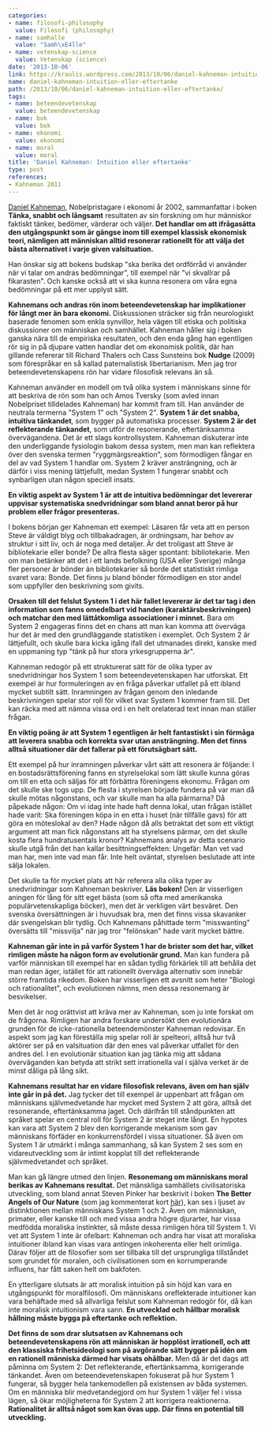 ```yaml
---
categories:
- name: filosofi-philosophy
  value: Filosofi (philosophy)
- name: samhalle
  value: "Samh\xE4lle"
- name: vetenskap-science
  value: Vetenskap (science)
date: '2013-10-06'
link: https://kraulis.wordpress.com/2013/10/06/daniel-kahneman-intuition-eller-eftertanke/
name: daniel-kahneman-intuition-eller-eftertanke
path: /2013/10/06/daniel-kahneman-intuition-eller-eftertanke/
tags:
- name: beteendevetenskap
  value: beteendevetenskap
- name: bok
  value: bok
- name: ekonomi
  value: ekonomi
- name: moral
  value: moral
title: 'Daniel Kahneman: Intuition eller eftertanke'
type: post
references:
- Kahneman 2011
---
```

[Daniel Kahneman](http://en.wikipedia.org/wiki/Daniel_Kahneman), Nobelpristagare i ekonomi år 2002, sammanfattar i boken **Tänka, snabbt och långsamt** resultaten av sin forskning om hur människor faktiskt tänker, bedömer, värderar och väljer. **Det handlar om att ifrågasätta den utgångspunkt som är gängse inom till exempel klassisk ekonomisk teori, nämligen att människan alltid resonerar rationellt för att välja det bästa alternativet i varje given valsituation.**

Han önskar sig att bokens budskap "ska berika det ordförråd vi använder när vi talar om andras bedömningar", till exempel när "vi skvallrar på fikarasten". Och kanske också att vi ska  kunna resonera om våra egna bedömningar på ett mer upplyst sätt.

**Kahnemans och andras rön inom beteendevetenskap har implikationer för långt mer än bara ekonomi.** Diskussionen sträcker sig från neurologiskt baserade fenomen som enkla synvillor, hela vägen till etiska och politiska diskussioner om människan och samhället. Kahneman håller sig i boken ganska nära till de empiriska resultaten, och den enda gång han egentligen rör sig in på djupare vatten handlar det om ekonomisk politik, där han gillande refererar till Richard Thalers och Cass Sunsteins bok **Nudge** (2009) som förespråkar en så kallad paternalistisk libertarianism. Men jag tror beteendevetenskapens rön har vidare filosofisk relevans än så.

Kahneman använder en modell om två olika system i människans sinne för att beskriva de rön som han och Amos Tversky (som avled innan Nobelpriset tilldelades Kahneman) har kommit fram till. Han använder de neutrala termerna "System 1" och "System 2". **System 1 är det snabba, intuitiva tänkandet**, som bygger på automatiska processer. **System 2 är det reflekterande tänkandet**, som utför de resonerande, eftertänksamma övervägandena. Det är ett slags kontrollsystem. Kahneman diskuterar inte den underliggande fysiologin bakom dessa system, men man kan reflektera över den svenska termen "ryggmärgsreaktion", som förmodligen fångar en del av vad System 1 handlar om. System 2 kräver ansträngning, och är därför i viss mening lättjefullt, medan System 1 fungerar snabbt och synbarligen utan någon speciell insats.

**En viktig aspekt av System 1 är att de intuitiva bedömningar det levererar uppvisar systematiska snedvridningar som bland annat beror på hur problem eller frågor presenteras.**

I bokens början ger Kahneman ett exempel: Läsaren får veta att en person Steve är väldigt blyg och tillbakadragen, är ordningsam, har behov av struktur i sitt liv, och är noga med detaljer. Är det troligast att Steve är bibliotekarie eller bonde? De allra flesta säger spontant: bibliotekarie. Men om man betänker att det i ett lands befolkning (USA eller Sverige) många fler personer är bönder än bibliotekarier så borde det statistiskt rimliga svaret vara: Bonde. Det finns ju bland bönder förmodligen en stor andel som uppfyller den beskrivning som givits.

**Orsaken till det felslut System 1 i det här fallet levererar är det tar tag i den information som fanns omedelbart vid handen (karaktärsbeskrivningen) och matchar den med lättåtkomliga associationer i minnet.** Bara om System 2 engageras finns det en chans att man kan komma att överväga hur det är med den grundläggande statistiken i exemplet. Och System 2 är lättjefullt, och skulle bara kicka igång ifall det utmanades direkt, kanske med en uppmaning typ "tänk på hur stora yrkesgrupperna är".

Kahneman redogör på ett strukturerat sätt för de olika typer av snedvridningar hos System 1 som beteendevetenskapen har utforskat. Ett exempel är hur formuleringen av en fråga påverkar utfallet på ett ibland mycket subtilt sätt. Inramningen av frågan genom den inledande beskrivningen spelar stor roll för vilket svar System 1 kommer fram till. Det kan räcka med att nämna vissa ord i en helt orelaterad text innan man ställer frågan.

**En viktig poäng är att System 1 egentligen är helt fantastiskt i sin förmåga att leverera snabba och korrekta svar utan ansträngning. Men det finns alltså situationer där det fallerar på ett förutsägbart sätt.**

Ett exempel på hur inramningen påverkar vårt sätt att resonera är följande: I en bostadsrättsförening fanns en styrelselokal som lätt skulle kunna göras om till en etta och säljas för att förbättra föreningens ekonomu. Frågan om det skulle ske togs upp. De flesta i styrelsen började fundera på var man då skulle mötas någonstans, och var skulle man ha alla pärmarna? Då påpekade någon: Om vi idag inte hade haft denna lokal, utan frågan istället hade varit: Ska föreningen köpa in en etta i huset (när tillfälle gavs) för att göra en möteslokal av den? Hade någon då alls betraktat det som ett viktigt argument att man fick någonstans att ha styrelsens pärmar, om det skulle kosta flera hundratusentals kronor? Kahnemans analys av detta scenario skulle utgå från det han kallar besittningseffekten: Ungefär: Man vet vad man har, men inte vad man får. Inte helt oväntat, styrelsen beslutade att inte sälja lokalen.

Det skulle ta för mycket plats att här referera alla olika typer av snedvridningar som Kahneman beskriver. **Läs boken!** Den är visserligen aningen för lång för sitt eget bästa (som så ofta med amerikanska populärvetenskapliga böcker), men det är verkligen värt besväret. Den svenska översättningen är i huvudsak bra, men det finns vissa skavanker där svengelskan blir tydlig. Och Kahnemans påhittade term "misswanting" översätts till "missvilja" när jag tror "felönskan" hade varit mycket bättre.

**Kahneman går inte in på varför System 1 har de brister som det har, vilket rimligen måste ha någon form av evolutionär grund.** Man kan fundera på varför människan till exempel har en sådan tydlig förkärlek till att behålla det man redan äger, istället för att rationellt överväga alternativ som innebär större framtida rikedom. Boken har visserligen ett avsnitt som heter "Biologi och rationalitet", och evolutionen nämns, men dessa resonemang är besvikelser.

Men det är nog orättvist att kräva mer av Kahneman, som ju inte forskat om de frågorna. Rimligen har andra forskare undersökt den evolutionära grunden för de icke-rationella beteendemönster Kahneman redovisar. En aspekt som jag kan föreställa mig spelar roll är spelteori, alltså hur två aktörer ser på en valsituation där den enes val påverkar utfallet för den andres del. I en evolutionär situation kan jag tänka mig att sådana överväganden kan betyda att strikt sett irrationella val i själva verket är de minst dåliga på lång sikt.

**Kahnemans resultat har en vidare filosofisk relevans, även om han själv inte går in på det.** Jag tycker det till exempel är uppenbart att frågan om människans självmedvetande har mycket med System 2 att göra, alltså det resonerande, eftertänksamma jaget. Och därifrån till ståndpunkten att språket spelar en central roll för System 2 är steget inte långt. En hypotes kan vara att System 2 blev den korrigerande mekanism som gav människans förfäder en konkurrensfördel i vissa situationer. Så även om System 1 är utmärkt i många sammanhang, så kan System 2 ses som en vidareutveckling som är intimt kopplat till det reflekterande självmedvetandet och språket.

Man kan gå längre utmed den linjen. **Resonemang om människans moral berikas av Kahnemans resultat.** Det mänskliga samhällets civilisatoriska utveckling, som bland annat Steven Pinker har beskrivit i boken **The Better Angels of Our Nature** (som jag kommenterat kort [här](/2013/07/08/svt-vetenskapens-varld-manniskans-forsta-krig/)), kan ses i ljuset av distinktionen mellan människans System 1 och 2. Även om människan, primater, eller kanske till och med vissa andra högre djurarter, har vissa medfödda moraliska instinkter, så måste dessa rimligen höra till System 1. Vi vet att System 1 inte är ofelbart: Kahneman och andra har visat att moraliska intuitioner ibland kan visas vara antingen inkoherenta eller helt orimliga. Därav följer att de filosofier som ser tillbaka till det ursprungliga tillståndet som grundet för moralen, och civilisationen som en korrumperande influens, har fått saken helt om bakfoten.

En ytterligare slutsats är att moralisk intuition på sin höjd kan vara en utgångspunkt för moralfilosofi. Om människans oreflekterade intuitioner kan vara behäftade med så allvarliga felslut som Kahneman redogör för, då kan inte moralisk intuitionism vara sann. **En utvecklad och hållbar moralisk hållning måste bygga på eftertanke och reflektion.**

**Det finns de som drar slutsatsen av Kahnemans och beteendevetenskapens rön att människan är hopplöst irrationell, och att den klassiska frihetsideologi som på avgörande sätt bygger på idén om en rationell människa därmed har visats ohållbar.** Men då är det dags att påminna om System 2: Det reflekterande, eftertänksamma, korrigerande tänkandet. Även om beteendevetenskapen fokuserat på hur System 1 fungerar, så bygger hela tankemodellen på existensen av båda systemen. Om en människa blir medvetandegjord om hur System 1 väljer fel i vissa lägen, så ökar möjligheterna för System 2 att korrigera reaktionerna. **Rationalitet är alltså något som kan övas upp. Där finns en potential till utveckling.**
